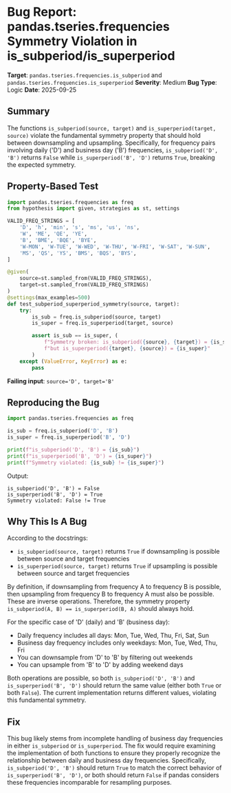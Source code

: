 # Bug Report: pandas.tseries.frequencies Symmetry Violation in is_subperiod/is_superperiod

**Target**: `pandas.tseries.frequencies.is_subperiod` and `pandas.tseries.frequencies.is_superperiod`
**Severity**: Medium
**Bug Type**: Logic
**Date**: 2025-09-25

## Summary

The functions `is_subperiod(source, target)` and `is_superperiod(target, source)` violate the fundamental symmetry property that should hold between downsampling and upsampling. Specifically, for frequency pairs involving daily ('D') and business day ('B') frequencies, `is_subperiod('D', 'B')` returns `False` while `is_superperiod('B', 'D')` returns `True`, breaking the expected symmetry.

## Property-Based Test

```python
import pandas.tseries.frequencies as freq
from hypothesis import given, strategies as st, settings

VALID_FREQ_STRINGS = [
    'D', 'h', 'min', 's', 'ms', 'us', 'ns',
    'W', 'ME', 'QE', 'YE',
    'B', 'BME', 'BQE', 'BYE',
    'W-MON', 'W-TUE', 'W-WED', 'W-THU', 'W-FRI', 'W-SAT', 'W-SUN',
    'MS', 'QS', 'YS', 'BMS', 'BQS', 'BYS',
]

@given(
    source=st.sampled_from(VALID_FREQ_STRINGS),
    target=st.sampled_from(VALID_FREQ_STRINGS)
)
@settings(max_examples=500)
def test_subperiod_superperiod_symmetry(source, target):
    try:
        is_sub = freq.is_subperiod(source, target)
        is_super = freq.is_superperiod(target, source)

        assert is_sub == is_super, (
            f"Symmetry broken: is_subperiod({source}, {target}) = {is_sub}, "
            f"but is_superperiod({target}, {source}) = {is_super}"
        )
    except (ValueError, KeyError) as e:
        pass
```

**Failing input**: `source='D', target='B'`

## Reproducing the Bug

```python
import pandas.tseries.frequencies as freq

is_sub = freq.is_subperiod('D', 'B')
is_super = freq.is_superperiod('B', 'D')

print(f"is_subperiod('D', 'B') = {is_sub}")
print(f"is_superperiod('B', 'D') = {is_super}")
print(f"Symmetry violated: {is_sub} != {is_super}")
```

Output:
```
is_subperiod('D', 'B') = False
is_superperiod('B', 'D') = True
Symmetry violated: False != True
```

## Why This Is A Bug

According to the docstrings:
- `is_subperiod(source, target)` returns `True` if downsampling is possible between source and target frequencies
- `is_superperiod(source, target)` returns `True` if upsampling is possible between source and target frequencies

By definition, if downsampling from frequency A to frequency B is possible, then upsampling from frequency B to frequency A must also be possible. These are inverse operations. Therefore, the symmetry property `is_subperiod(A, B) == is_superperiod(B, A)` should always hold.

For the specific case of 'D' (daily) and 'B' (business day):
- Daily frequency includes all days: Mon, Tue, Wed, Thu, Fri, Sat, Sun
- Business day frequency includes only weekdays: Mon, Tue, Wed, Thu, Fri
- You can downsample from 'D' to 'B' by filtering out weekends
- You can upsample from 'B' to 'D' by adding weekend days

Both operations are possible, so both `is_subperiod('D', 'B')` and `is_superperiod('B', 'D')` should return the same value (either both `True` or both `False`). The current implementation returns different values, violating this fundamental symmetry.

## Fix

This bug likely stems from incomplete handling of business day frequencies in either `is_subperiod` or `is_superperiod`. The fix would require examining the implementation of both functions to ensure they properly recognize the relationship between daily and business day frequencies. Specifically, `is_subperiod('D', 'B')` should return `True` to match the correct behavior of `is_superperiod('B', 'D')`, or both should return `False` if pandas considers these frequencies incomparable for resampling purposes.